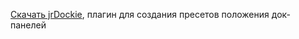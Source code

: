 [Скачать jrDockie](https://obsproject.com/forum/resources/jrdockie-save-and-load-window-and-dock-layouts.1955/), плагин для создания пресетов положения док-панелей